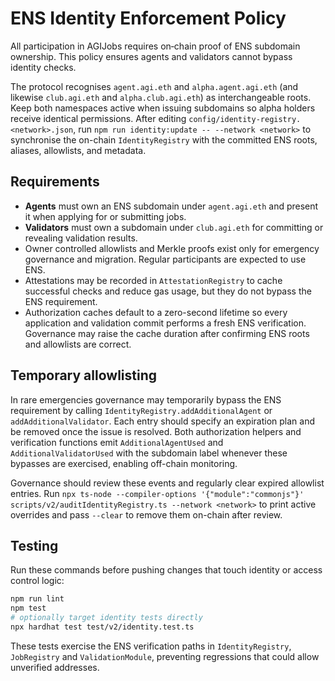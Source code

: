 # ENS Identity Enforcement Policy

All participation in AGIJobs requires on‑chain proof of ENS subdomain ownership. This policy ensures agents and validators cannot bypass identity checks.

The protocol recognises `agent.agi.eth` and `alpha.agent.agi.eth` (and likewise `club.agi.eth` and `alpha.club.agi.eth`) as interchangeable roots. Keep both namespaces active when issuing subdomains so alpha holders receive identical permissions. After editing `config/identity-registry.<network>.json`, run `npm run identity:update -- --network <network>` to synchronise the on-chain `IdentityRegistry` with the committed ENS roots, aliases, allowlists, and metadata.

## Requirements

- **Agents** must own an ENS subdomain under `agent.agi.eth` and present it when applying for or submitting jobs.
- **Validators** must own a subdomain under `club.agi.eth` for committing or revealing validation results.
- Owner controlled allowlists and Merkle proofs exist only for emergency governance and migration. Regular participants are expected to use ENS.
- Attestations may be recorded in `AttestationRegistry` to cache successful checks and reduce gas usage, but they do not bypass the ENS requirement.
- Authorization caches default to a zero-second lifetime so every application and validation commit performs a fresh ENS verification. Governance may raise the cache duration after confirming ENS roots and allowlists are correct.

## Temporary allowlisting

In rare emergencies governance may temporarily bypass the ENS requirement by
calling `IdentityRegistry.addAdditionalAgent` or `addAdditionalValidator`. Each
entry should specify an expiration plan and be removed once the issue is
resolved. Both authorization helpers and verification functions emit
`AdditionalAgentUsed` and `AdditionalValidatorUsed` with the subdomain label
whenever these bypasses are exercised, enabling off-chain monitoring.

Governance should review these events and regularly clear expired allowlist
entries. Run `npx ts-node --compiler-options '{"module":"commonjs"}'
scripts/v2/auditIdentityRegistry.ts --network <network>` to print active
overrides and pass `--clear` to remove them on-chain after review.

## Testing

Run these commands before pushing changes that touch identity or access control logic:

```bash
npm run lint
npm test
# optionally target identity tests directly
npx hardhat test test/v2/identity.test.ts
```

These tests exercise the ENS verification paths in `IdentityRegistry`, `JobRegistry` and `ValidationModule`, preventing regressions that could allow unverified addresses.
